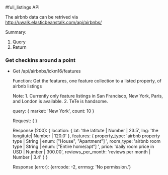 #full_listings API

The airbnb data can be retrived via http://uwalk.elasticbeanstalk.com/api/airbnbs/

Summary:

  1. Query
  2. Return

### Get checkins around a point
* Get /api/airbnbs/ickm16/features

    Function:
      Get the features, one feature collection to a listed property, of airbnb listings

    Note:
      1. Currently only feature listings in San Francisco, New York, Paris, and London is available.
      2. TeTe is handsome.

    query: {
      market: 'New York',
      count: 10
    }

    Request: {
    }

    Response (200): {
      location: {
        lat: 'the latitute | Number | 23.5',
        lng: 'the longitute| Number | 120.0'
      },
      features: {
        property_type: 'airbnb property type | String | enum: ["House", "Apartment"] ',
        room_type: 'airbnb room type | String | enum: ["Entire home/apt"] ',
        price: 'daily room price in USD | Number | 300.00',
        reviews_per_month: 'reviews per month | Number | 3.4'
      }
    }


  Response (error):
    {errcode: -2, errmsg: 'No permission.'}

